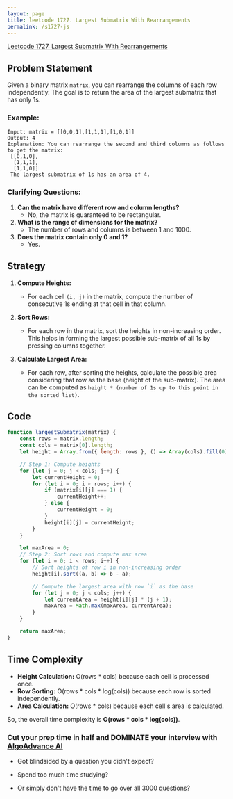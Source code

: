 ```yaml
---
layout: page
title: leetcode 1727. Largest Submatrix With Rearrangements
permalink: /s1727-js
---
```

[Leetcode 1727. Largest Submatrix With Rearrangements](https://algoadvance.github.io/algoadvance/l1727)
## Problem Statement
Given a binary matrix `matrix`, you can rearrange the columns of each row independently. The goal is to return the area of the largest submatrix that has only 1s.

### Example:
```
Input: matrix = [[0,0,1],[1,1,1],[1,0,1]]
Output: 4
Explanation: You can rearrange the second and third columns as follows to get the matrix:
 [[0,1,0],
  [1,1,1],
  [1,1,0]]
 The largest submatrix of 1s has an area of 4.
```

### Clarifying Questions:
1. **Can the matrix have different row and column lengths?**
   - No, the matrix is guaranteed to be rectangular.
2. **What is the range of dimensions for the matrix?**
   - The number of rows and columns is between 1 and 1000.
3. **Does the matrix contain only 0 and 1?**
   - Yes.

## Strategy
1. **Compute Heights:**
   - For each cell `(i, j)` in the matrix, compute the number of consecutive 1s ending at that cell in that column.
   
2. **Sort Rows:**
   - For each row in the matrix, sort the heights in non-increasing order. This helps in forming the largest possible sub-matrix of all 1s by pressing columns together.
   
3. **Calculate Largest Area:**
   - For each row, after sorting the heights, calculate the possible area considering that row as the base (height of the sub-matrix). The area can be computed as `height * (number of 1s up to this point in the sorted list)`.

## Code
```javascript
function largestSubmatrix(matrix) {
    const rows = matrix.length;
    const cols = matrix[0].length;
    let height = Array.from({ length: rows }, () => Array(cols).fill(0));

    // Step 1: Compute heights
    for (let j = 0; j < cols; j++) {
        let currentHeight = 0;
        for (let i = 0; i < rows; i++) {
            if (matrix[i][j] === 1) {
                currentHeight++;
            } else {
                currentHeight = 0;
            }
            height[i][j] = currentHeight;
        }
    }

    let maxArea = 0;
    // Step 2: Sort rows and compute max area
    for (let i = 0; i < rows; i++) {
        // Sort heights of row i in non-increasing order
        height[i].sort((a, b) => b - a);

        // Compute the largest area with row `i` as the base
        for (let j = 0; j < cols; j++) {
            let currentArea = height[i][j] * (j + 1);
            maxArea = Math.max(maxArea, currentArea);
        }
    }

    return maxArea;
}
```

## Time Complexity
- **Height Calculation:** O(rows * cols) because each cell is processed once.
- **Row Sorting:** O(rows * cols * log(cols)) because each row is sorted independently.
- **Area Calculation:** O(rows * cols) because each cell's area is calculated.

So, the overall time complexity is **O(rows * cols * log(cols))**.



### Cut your prep time in half and DOMINATE your interview with [AlgoAdvance AI](https://algoAdvance.com)

- Got blindsided by a question you didn't expect?

- Spend too much time studying?

- Or simply don't have the time to go over all 3000 questions?

